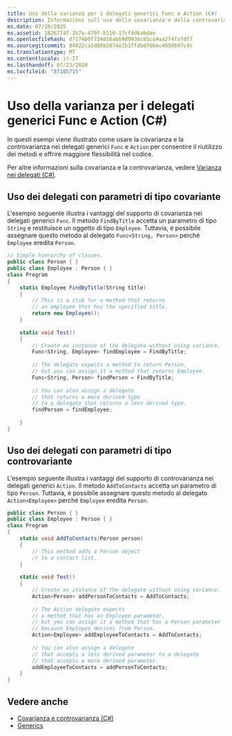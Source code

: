 ```yaml
---
title: Uso della varianza per i delegati generici Func e Action (C#)
description: Informazioni sull'uso della covarianza e della controvarianza nei delegati generici Func e Action per offrire una maggiore flessibilità nel codice.
ms.date: 07/20/2015
ms.assetid: 1826774f-2b7a-470f-b110-17cfdd6abdae
ms.openlocfilehash: d7174b0f734d10ab69d0936cb5ca4aa2f4fafdf7
ms.sourcegitcommit: 04022ca5d00b2074e1b1ffdbd76bec4950697c4c
ms.translationtype: MT
ms.contentlocale: it-IT
ms.lasthandoff: 07/23/2020
ms.locfileid: "87105715"
---
```

# <a name="using-variance-for-func-and-action-generic-delegates-c"></a>Uso della varianza per i delegati generici Func e Action (C#)
In questi esempi viene illustrato come usare la covarianza e la controvarianza nei delegati generici `Func` e `Action` per consentire il riutilizzo dei metodi e offrire maggiore flessibilità nel codice.  
  
 Per altre informazioni sulla covarianza e la controvarianza, vedere [Varianza nei delegati (C#)](./variance-in-delegates.md).  
  
## <a name="using-delegates-with-covariant-type-parameters"></a>Uso dei delegati con parametri di tipo covariante  
 L'esempio seguente illustra i vantaggi del supporto di covarianza nei delegati generici `Func`. Il metodo `FindByTitle` accetta un parametro di tipo `String` e restituisce un oggetto di tipo `Employee`. Tuttavia, è possibile assegnare questo metodo al delegato `Func<String, Person>` perché `Employee` eredita `Person`.  
  
```csharp  
// Simple hierarchy of classes.  
public class Person { }  
public class Employee : Person { }  
class Program  
{  
    static Employee FindByTitle(String title)  
    {  
        // This is a stub for a method that returns  
        // an employee that has the specified title.  
        return new Employee();  
    }  
  
    static void Test()  
    {  
        // Create an instance of the delegate without using variance.  
        Func<String, Employee> findEmployee = FindByTitle;  
  
        // The delegate expects a method to return Person,  
        // but you can assign it a method that returns Employee.  
        Func<String, Person> findPerson = FindByTitle;  
  
        // You can also assign a delegate
        // that returns a more derived type
        // to a delegate that returns a less derived type.  
        findPerson = findEmployee;  
  
    }  
}  
```  
  
## <a name="using-delegates-with-contravariant-type-parameters"></a>Uso dei delegati con parametri di tipo controvariante  
 L'esempio seguente illustra i vantaggi del supporto di controvarianza nei delegati generici `Action`. Il metodo `AddToContacts` accetta un parametro di tipo `Person`. Tuttavia, è possibile assegnare questo metodo al delegato `Action<Employee>` perché `Employee` eredita `Person`.  
  
```csharp  
public class Person { }  
public class Employee : Person { }  
class Program  
{  
    static void AddToContacts(Person person)  
    {  
        // This method adds a Person object  
        // to a contact list.  
    }  
  
    static void Test()  
    {  
        // Create an instance of the delegate without using variance.  
        Action<Person> addPersonToContacts = AddToContacts;  
  
        // The Action delegate expects
        // a method that has an Employee parameter,  
        // but you can assign it a method that has a Person parameter  
        // because Employee derives from Person.  
        Action<Employee> addEmployeeToContacts = AddToContacts;  
  
        // You can also assign a delegate
        // that accepts a less derived parameter to a delegate
        // that accepts a more derived parameter.  
        addEmployeeToContacts = addPersonToContacts;  
    }  
}  
```  
  
## <a name="see-also"></a>Vedere anche

- [Covarianza e controvarianza (C#)](./index.md)
- [Generics](../../../../standard/generics/index.md)
